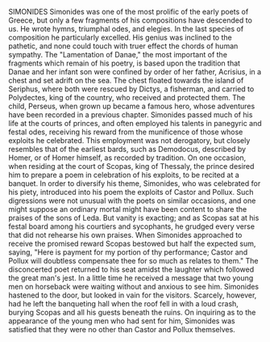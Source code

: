 SIMONIDES
  Simonides was one of the most prolific of the early poets of Greece,
  but only a few fragments of his compositions have descended to us.
  He wrote hymns, triumphal odes, and elegies. In the last species of
  composition he particularly excelled. His genius was inclined to the
  pathetic, and none could touch with truer effect the chords of human
  sympathy. The "Lamentation of Danae," the most important of the
  fragments which remain of his poetry, is based upon the tradition that
  Danae and her infant son were confined by order of her father,
  Acrisius, in a chest and set adrift on the sea. The chest floated
  towards the island of Seriphus, where both were rescued by Dictys, a
  fisherman, and carried to Polydectes, king of the country, who
  received and protected them. The child, Perseus, when grown up
  became a famous hero, whose adventures have been recorded in a
  previous chapter.
  Simonides passed much of his life at the courts of princes, and
  often employed his talents in panegyric and festal odes, receiving his
  reward from the munificence of those whose exploits he celebrated.
  This employment was not derogatory, but closely resembles that of
  the earliest bards, such as Demodocus, described by Homer, or of Homer
  himself, as recorded by tradition.
  On one occasion, when residing at the court of Scopas, king of
  Thessaly, the prince desired him to prepare a poem in celebration of
  his exploits, to be recited at a banquet. In order to diversify his
  theme, Simonides, who was celebrated for his piety, introduced into
  his poem the exploits of Castor and Pollux. Such digressions were
  not unusual with the poets on similar occasions, and one might suppose
  an ordinary mortal might have been content to share the praises of the
  sons of Leda. But vanity is exacting; and as Scopas sat at his
  festal board among his courtiers and sycophants, he grudged every
  verse that did not rehearse his own praises. When Simonides approached
  to receive the promised reward Scopas bestowed but half the expected
  sum, saying, "Here is payment for my portion of thy performance;
  Castor and Pollux will doubtless compensate thee for so much as
  relates to them." The disconcerted poet returned to his seat amidst
  the laughter which followed the great man's jest. In a little time
  he received a message that two young men on horseback were waiting
  without and anxious to see him. Simonides hastened to the door, but
  looked in vain for the visitors. Scarcely, however, had he left the
  banqueting hall when the roof fell in with a loud crash, burying
  Scopas and all his guests beneath the ruins. On inquiring as to the
  appearance of the young men who had sent for him, Simonides was
  satisfied that they were no other than Castor and Pollux themselves.